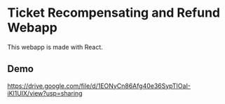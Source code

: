 
# Ticket Recompensating and Refund Webapp

This webapp is made with React. 


## Demo

https://drive.google.com/file/d/1EONyCn86Afg40e36SypTIOaI-iKl1UIX/view?usp=sharing

